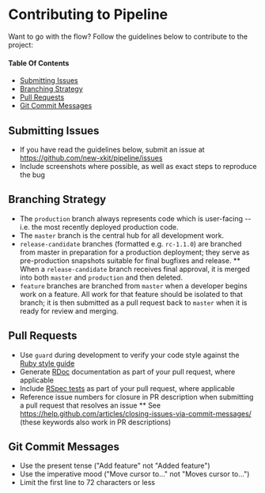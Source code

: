# Contributing to Pipeline

Want to go with the flow? Follow the guidelines below to contribute to the project:

#### Table Of Contents

* [Submitting Issues](#submitting-issues)
* [Branching Strategy](#branching-strategy)
* [Pull Requests](#pull-requests)
* [Git Commit Messages](#git-commit-messages)

## Submitting Issues

* If you have read the guidelines below, submit an issue at https://github.com/new-xkit/pipeline/issues
* Include screenshots where possible, as well as exact steps to reproduce the bug

## Branching Strategy

* The `production` branch always represents code which is user-facing -- i.e. the most recently deployed production code.
* The `master` branch is the central hub for all development work.
* `release-candidate` branches (formatted e.g. `rc-1.1.0`) are branched from master in preparation for a production deployment; they serve as pre-production snapshots suitable for final bugfixes and release.
** When a `release-candidate` branch receives final approval, it is merged into both `master` and `production` and then deleted.
* `feature` branches are branched from `master` when a developer begins work on a feature. All work for that feature should be isolated to that branch; it is then submitted as a pull request back to `master` when it is ready for review and merging.

## Pull Requests

* Use `guard` during development to verify your code style against the [Ruby style guide](https://github.com/bbatsov/ruby-style-guide)
* Generate [RDoc](http://guides.rubyonrails.org/api_documentation_guidelines.html) documentation as part of your pull request, where applicable
* Include [RSpec tests](http://rspec.info/) as part of your pull request, where applicable
* Reference issue numbers for closure in PR description when submitting a pull request that resolves an issue
** See https://help.github.com/articles/closing-issues-via-commit-messages/ (these keywords also work in PR descriptions)

## Git Commit Messages

* Use the present tense ("Add feature" not "Added feature")
* Use the imperative mood ("Move cursor to..." not "Moves cursor to...")
* Limit the first line to 72 characters or less
